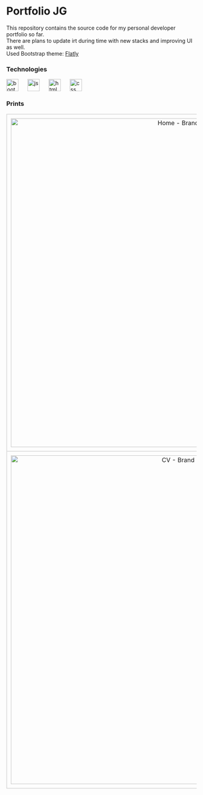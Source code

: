 # Portfolio JG
This repository contains the source code for my personal developer portfolio so far. <br/>
There are plans to update irt during time with new stacks and improving UI as well. <br/>
<span>Used Bootstrap theme: <a href="https://bootswatch.com/flatly/">Flatly</a></span>

<h3>Technologies</h3>
<div style="display: flex; gap: 10px;">
    <img height="32" width="32" src="https://cdn.simpleicons.org/bootstrap" alt="bootstrap" />&nbsp;
    <img height="32" width="32" src="https://cdn.simpleicons.org/javascript" alt="js" />&nbsp;
    <img height="32" width="32" src="https://cdn.simpleicons.org/html5" alt="html" />&nbsp;
    <img height="32" width="32" src="https://cdn.simpleicons.org/css3" alt="css" />&nbsp;
</div>

<h3>Prints</h3>
<table style="width: 100%; text-align: center; border-spacing: 20px;">
  <tr>
    <td style="border: 2px solid #ddd; padding: 10px;"><img src="https://github.com/user-attachments/assets/e74b24f8-e82e-49b3-85c6-e970cc325b8b" alt="Home - Brand" width="870"></td>
    <td style="border: 2px solid #ddd; padding: 10px;"><img src="https://github.com/user-attachments/assets/85f09507-c007-4923-92df-02a61a79545d" alt="CV - Brand" width="870"></td>
  </tr>
  <tr>
    <td style="border: 2px solid #ddd; padding: 10px;"><img src="https://github.com/user-attachments/assets/59b75bc6-013a-4520-8884-c214ef16a3ef" alt="CV - Brand" width="870"></td>
    <td style="border: 2px solid #ddd; padding: 10px;"><img src="https://github.com/user-attachments/assets/b6c53a43-62b1-4eec-a91f-1ed28a34f990" alt="Projects - Brand" width="870"></td>
  </tr>
</table>
